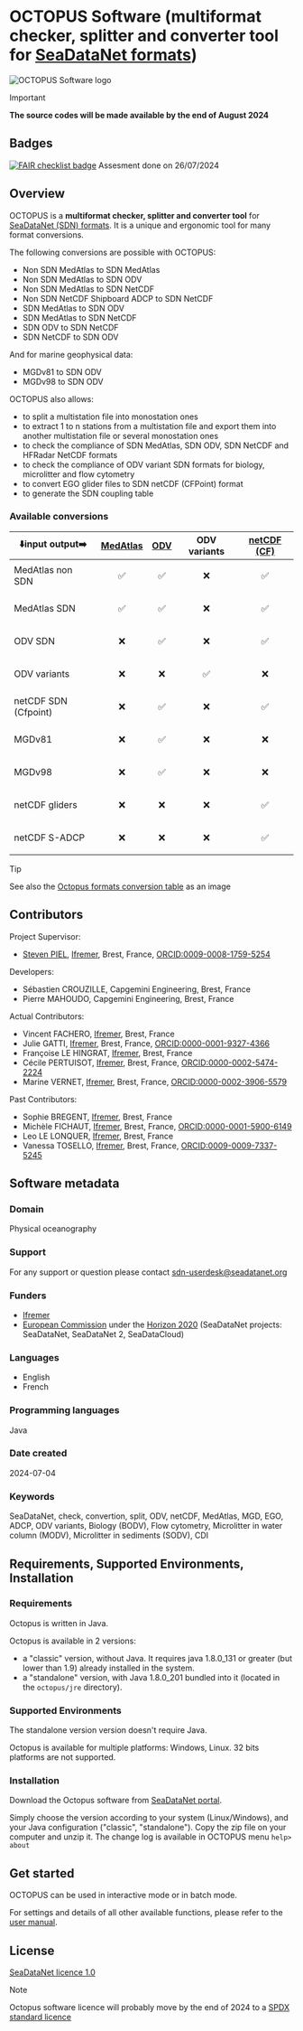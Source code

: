 # OCTOPUS Software (multiformat checker, splitter and converter tool for [SeaDataNet formats](https://archimer.ifremer.fr/doc/00454/56547/))
![OCTOPUS Software logo](https://www.seadatanet.org/var/storage/images/_aliases/fullsize/media/seadatanet2-media/illustrations_sdc_sdn2_sdn/octopus_logo_2/10256-1-eng-GB/Octopus_logo_2.png "OCTOPUS logo")

> [!IMPORTANT]
> **The source codes will be made available by the end of August 2024**

## Badges
[![FAIR checklist badge](https://fairsoftwarechecklist.net/badge.svg)](https://fairsoftwarechecklist.net/v0.2?f=21&a=11113&i=31000&r=103)
Assesment done on 26/07/2024

## Overview 

OCTOPUS is a **multiformat checker, splitter and converter tool** for [SeaDataNet (SDN) formats](https://archimer.ifremer.fr/doc/00454/56547/). It is a unique and ergonomic tool for many format conversions. 

The following conversions are possible with OCTOPUS:
- Non SDN MedAtlas to SDN MedAtlas
- Non SDN MedAtlas to SDN ODV
- Non SDN MedAtlas to SDN NetCDF
- Non SDN NetCDF Shipboard ADCP to SDN NetCDF
- SDN MedAtlas to SDN ODV
- SDN MedAtlas to SDN NetCDF
- SDN ODV to SDN NetCDF
- SDN NetCDF to SDN ODV

And for marine geophysical data:
- MGDv81 to SDN ODV
- MGDv98 to SDN ODV

OCTOPUS also allows:
- to split a multistation file into monostation ones
- to extract 1 to n stations from a multistation file and export them into another multistation file or several monostation ones
- to check the compliance of SDN MedAtlas, SDN ODV, SDN NetCDF and HFRadar NetCDF formats
- to check the compliance of ODV variant SDN formats for biology, microlitter and flow cytometry
- to convert EGO glider files to SDN netCDF (CFPoint) format
- to generate the SDN coupling table

### Available conversions

|⬇️input  output➡️ | [MedAtlas](http://en.data.ifremer.fr/All-about-data/Data-management/Formats/MedAtlas-Format) | [ODV](http://en.data.ifremer.fr/All-about-data/Data-management/Formats/ODV) | ODV variants | [netCDF (CF)](http://dx.doi.org/10.25607/OBP-408) |
|--------|---|---|---|-------------------------|
| MedAtlas non SDN |  <p align="center">✅</p> | <p align="center">✅</p> | <p align="center">❌</p> | <p align="center">✅</p> |
| MedAtlas SDN | <p align="center">✅</p> | <p align="center">✅</p> | <p align="center">❌</p> | <p align="center">✅</p> |
| ODV SDN | <p align="center">❌</p> | <p align="center">✅</p> | <p align="center">❌</p> | <p align="center">✅</p> |
| ODV variants | <p align="center">❌</p> | <p align="center">❌</p> | <p align="center">✅</p> | <p align="center">❌</p> |
| netCDF SDN (Cfpoint) | <p align="center">❌</p> | <p align="center">✅</p> | <p align="center">❌</p> | <p align="center">✅</p> |
| MGDv81 | <p align="center">❌</p> | <p align="center">✅</p> | <p align="center">❌</p> | <p align="center">❌</p> |
| MGDv98 | <p align="center">❌</p> | <p align="center">✅</p> | <p align="center">❌</p> | <p align="center">❌</p> |
| netCDF gliders | <p align="center">❌</p> | <p align="center">❌</p> | <p align="center">❌</p> | <p align="center">✅</p> |
| netCDF S-ADCP | <p align="center">❌</p> | <p align="center">❌</p> | <p align="center">❌</p> | <p align="center">✅</p> |

> [!TIP]
> See also the [Octopus formats conversion table](https://github.com/seadatanet/octopus/blob/main/figures/octopus_conversions_table_20240710.jpg) as an image

## Contributors

Project Supervisor: 

- [Steven PIEL](https://github.com/spiel-ifremer), [Ifremer](https://edmo.seadatanet.org/report/486), Brest, France, [ORCID:0009-0008-1759-5254](https://orcid.org/0009-0008-1759-5254)

Developers: 
- Sébastien CROUZILLE, Capgemini Engineering, Brest, France
- Pierre MAHOUDO, Capgemini Engineering, Brest, France

Actual Contributors:

- Vincent FACHERO, [Ifremer](https://edmo.seadatanet.org/report/486), Brest, France
- Julie GATTI, [Ifremer](https://edmo.seadatanet.org/report/486), Brest, France, [ORCID:0000-0001-9327-4366](https://orcid.org/0000-0001-9327-4366)
- Françoise LE HINGRAT, [Ifremer](https://edmo.seadatanet.org/report/486), Brest, France
- Cécile PERTUISOT, [Ifremer](https://edmo.seadatanet.org/report/486), Brest, France, [ORCID:0000-0002-5474-2224](https://orcid.org/0000-0002-5474-2224)
- Marine VERNET, [Ifremer](https://edmo.seadatanet.org/report/486), Brest, France, [ORCID:0000-0002-3906-5579](https://orcid.org/0000-0002-3906-5579)

Past Contributors: 

- Sophie BREGENT, [Ifremer](https://edmo.seadatanet.org/report/486), Brest, France
- Michèle FICHAUT, [Ifremer](https://edmo.seadatanet.org/report/486), Brest, France, [ORCID:0000-0001-5900-6149](https://orcid.org/0000-0001-5900-6149)
- Leo LE LONQUER, [Ifremer](https://edmo.seadatanet.org/report/486), Brest, France
- Vanessa TOSELLO, [Ifremer](https://edmo.seadatanet.org/report/486), Brest, France, [ORCID:0009-0009-7337-5245](https://orcid.org/0009-0009-7337-5245)

## Software metadata

### Domain

Physical oceanography

### Support

For any support or question please contact [sdn-userdesk@seadatanet.org](mailto:sdn-userdesk@seadatanet.org)

### Funders

- [Ifremer](https://edmo.seadatanet.org/report/486)
- [European Commission](https://commission.europa.eu/index_en) under the [Horizon 2020](https://research-and-innovation.ec.europa.eu/funding/funding-opportunities/funding-programmes-and-open-calls/horizon-2020_en) (SeaDataNet projects: SeaDataNet, SeaDataNet 2, SeaDataCloud)

### Languages

- English
- French

### Programming languages

Java

### Date created

2024-07-04

### Keywords

SeaDataNet, check, convertion, split, ODV, netCDF, MedAtlas, MGD, EGO, ADCP, ODV variants, Biology (BODV), Flow cytometry, Microlitter in water column (MODV), Microlitter in sediments (SODV), CDI

## Requirements, Supported Environments, Installation

### Requirements
Octopus is written in Java.

Octopus is available in 2 versions:

- a "classic" version, without Java. It requires java 1.8.0_131 or greater (but lower than 1.9) already installed in the system.
- a "standalone" version, with Java 1.8.0_201 bundled into it (located in the `octopus/jre` directory).

### Supported Environments

The standalone version version doesn't require Java.

Octopus is available for multiple platforms: Windows, Linux. 32 bits platforms are not supported.

### Installation

Download the Octopus software from [SeaDataNet portal](https://www.seadatanet.org/Software/OCTOPUS/Download-Octopus-1.10.0).

Simply choose the version according to your system (Linux/Windows), and your Java configuration ("classic", "standalone").
Copy the zip file on your computer and unzip it. The change log is available in OCTOPUS menu `help> about`

## Get started

OCTOPUS can be used in interactive mode or in batch mode.

For settings and details of all other available functions, please refer to the [user manual](https://www.seadatanet.org/content/download/698/file/SDN_OCTOPUS_UserManual.pdf).

## License
[SeaDataNet licence 1.0](https://www.seadatanet.org/Data-Access/License/1.0)

> [!NOTE]
> Octopus software licence will probably move by the end of 2024 to a [SPDX standard licence](https://spdx.org/licenses/)
